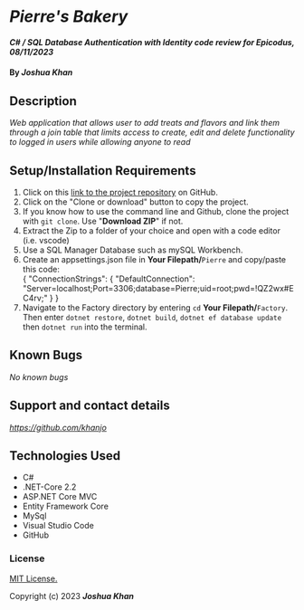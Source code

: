 # _Pierre's Bakery_

#### _C# / SQL Database Authentication with Identity code review for Epicodus, 08/11/2023_

#### By _**Joshua Khan**_

## Description

_Web application that allows user to add treats and flavors and link them through a join table that limits access to create, edit and delete functionality to logged in users while allowing anyone to read_

## Setup/Installation Requirements

  1. Click on this [link to the project repository](https://github.com/Khanjo/Factory.git) on GitHub.   
  2. Click on the "Clone or download" button to copy the project.     
  3. If you know how to use the command line and Github, clone the project with `git clone`. Use "**Download ZIP**" if not.
  4. Extract the Zip to a folder of your choice and open with a code editor (i.e. vscode)
  5. Use a SQL Manager Database such as mySQL Workbench.
  6. Create an appsettings.json file in **Your Filepath/**`Pierre` and copy/paste this code:  
     {
         "ConnectionStrings": {
             "DefaultConnection": "Server=localhost;Port=3306;database=Pierre;uid=root;pwd=!QZ2wx#EC4rv;"
         }
     }
  7. Navigate to the Factory directory by entering `cd` **Your Filepath/**`Factory`. Then enter `dotnet restore`, `dotnet build`, `dotnet ef database update` then `dotnet run` into the terminal.

## Known Bugs

_No known bugs_

## Support and contact details

_https://github.com/khanjo_

## Technologies Used

* C#
* .NET-Core 2.2
* ASP.NET Core MVC
* Entity Framework Core
* MySql
* Visual Studio Code
* GitHub

### License

[MIT License.](https://opensource.org/license/mit/)

Copyright (c) 2023 **_Joshua Khan_**